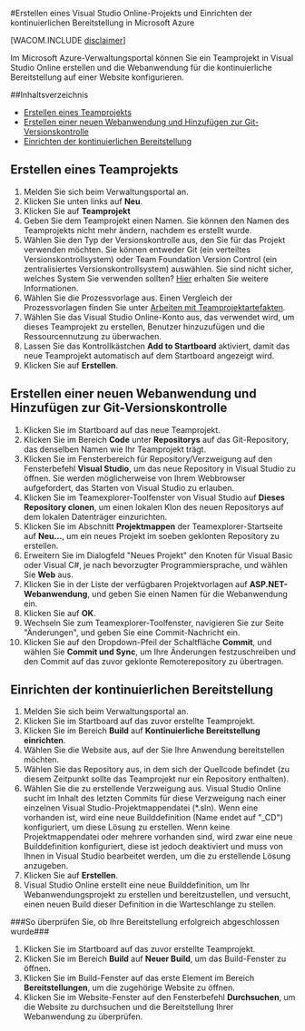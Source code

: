 ﻿<properties urlDisplayName="How to create a VSO project and setup Continuous Deployment" pageTitle="Erstellen eines Visual Studio Online-Teamprojekts und Einrichten der kontinuierlichen Bereitstellung - Microsoft Azure" metaKeywords="Visual Studio Online-Teamprojekt erstellen, kontinuierliche Bereitstellung in Azure" description="Erfahren Sie, wie Sie ein Visual Studio Online-Teamprojekt erstellen und für die kontinuierliche Bereitstellung an Microsoft Azure konfigurieren." metaCanonical="" services="cloud-services, visual-studio-online" documentationCenter="" title="How to Create and Deploy a Cloud Service" authors="jimlamb" solutions="" writer="jimlamb" manager="kamrani" editor=""  />

<tags ms.service="visual-studio-online" ms.workload="tbd" ms.tgt_pltfrm="ibiza" ms.devlang="na" ms.topic="article" ms.date="01/01/1900" ms.author="jimlamb" />

#Erstellen eines Visual Studio Online-Projekts und Einrichten der kontinuierlichen Bereitstellung in Microsoft Azure 

[WACOM.INCLUDE [disclaimer](../includes/disclaimer.md)]

Im Microsoft Azure-Verwaltungsportal können Sie ein Teamprojekt in Visual Studio Online erstellen und die Webanwendung für die kontinuierliche Bereitstellung auf einer Website konfigurieren.

##Inhaltsverzeichnis

* [Erstellen eines Teamprojekts](#create_team_project)
* [Erstellen einer neuen Webanwendung und Hinzufügen zur Git-Versionskontrolle](#create_web_app)
* [Einrichten der kontinuierlichen Bereitstellung](#continuous_deployment)

## <a name="create_team_project"></a>Erstellen eines Teamprojekts

1. Melden Sie sich beim Verwaltungsportal an.
2. Klicken Sie unten links auf **Neu**.
3. Klicken Sie auf **Teamprojekt**
4. Geben Sie dem Teamprojekt einen Namen. Sie können den Namen des Teamprojekts nicht mehr ändern, nachdem es erstellt wurde.
5. Wählen Sie den Typ der Versionskontrolle aus, den Sie für das Projekt verwenden möchten. Sie können entweder Git (ein verteiltes Versionskontrollsystem) oder Team Foundation Version Control (ein zentralisiertes Versionskontrollsystem) auswählen. Sie sind nicht sicher, welches System Sie verwenden sollten? [Hier](http://msdn.microsoft.com/en-us/library/ms181368.aspx) erhalten Sie weitere Informationen.
6. Wählen Sie die Prozessvorlage aus. Einen Vergleich der Prozessvorlagen finden Sie unter [Arbeiten mit Teamprojektartefakten](http://msdn.microsoft.com/en-us/library/ms400752.aspx).
7. Wählen Sie das Visual Studio Online-Konto aus, das verwendet wird, um dieses Teamprojekt zu erstellen, Benutzer hinzuzufügen und die Ressourcennutzung zu überwachen.
8. Lassen Sie das Kontrollkästchen **Add to Startboard** aktiviert, damit das neue Teamprojekt automatisch auf dem Startboard angezeigt wird.
9. Klicken Sie auf **Erstellen**.

## <a name="create_web_app"></a>Erstellen einer neuen Webanwendung und Hinzufügen zur Git-Versionskontrolle

1. Klicken Sie im Startboard auf das neue Teamprojekt.
2. Klicken Sie im Bereich **Code** unter **Repositorys** auf das Git-Repository, das denselben Namen wie Ihr Teamprojekt trägt.
3. Klicken Sie im Fensterbereich für Repository/Verzweigung auf den Fensterbefehl **Visual Studio**, um das neue Repository in Visual Studio zu öffnen. Sie werden möglicherweise von Ihrem Webbrowser aufgefordert, das Starten von Visual Studio zu erlauben.
4. Klicken Sie im Teamexplorer-Toolfenster von Visual Studio auf **Dieses Repository clonen**, um einen lokalen Klon des neuen Repositorys auf dem lokalen Datenträger einzurichten.
5. Klicken Sie im Abschnitt **Projektmappen** der Teamexplorer-Startseite auf **Neu...**, um ein neues Projekt im soeben geklonten Repository zu erstellen.
6. Erweitern Sie im Dialogfeld "Neues Projekt" den Knoten für Visual Basic oder Visual C#, je nach bevorzugter Programmiersprache, und wählen Sie **Web** aus.
7. Klicken Sie in der Liste der verfügbaren Projektvorlagen auf **ASP.NET-Webanwendung**, und geben Sie einen Namen für die Webanwendung ein.
8. Klicken Sie auf **OK**.
9. Wechseln Sie zum Teamexplorer-Toolfenster, navigieren Sie zur Seite "Änderungen", und geben Sie eine Commit-Nachricht ein.
10. Klicken Sie auf den Dropdown-Pfeil der Schaltfläche **Commit**, und wählen Sie **Commit und Sync**, um Ihre Änderungen festzuschreiben und den Commit auf das zuvor geklonte Remoterepository zu übertragen.

## <a name="continuous_deployment"></a>Einrichten der kontinuierlichen Bereitstellung

1. Melden Sie sich beim Verwaltungsportal an.
2. Klicken Sie im Startboard auf das zuvor erstellte Teamprojekt.
3. Klicken Sie im Bereich **Build** auf **Kontinuierliche Bereitstellung einrichten**.
4. Wählen Sie die Website aus, auf der Sie Ihre Anwendung bereitstellen möchten.
5. Wählen Sie das Repository aus, in dem sich der Quellcode befindet (zu diesem Zeitpunkt sollte das Teamprojekt nur ein Repository enthalten).
6. Wählen Sie die zu erstellende Verzweigung aus. Visual Studio Online sucht im Inhalt des letzten Commits für diese Verzweigung nach einer einzelnen Visual Studio-Projektmappendatei (*.sln). Wenn eine vorhanden ist, wird eine neue Builddefinition (Name endet auf "_CD") konfiguriert, um diese Lösung zu erstellen. Wenn keine Projektmappendatei oder mehrere vorhanden sind, wird zwar eine neue Builddefinition konfiguriert, diese ist jedoch deaktiviert und muss von Ihnen in Visual Studio bearbeitet werden, um die zu erstellende Lösung anzugeben. 
7. Klicken Sie auf **Erstellen**.
8. Visual Studio Online erstellt eine neue Builddefinition, um Ihr Webanwendungsprojekt zu erstellen und bereitzustellen, und versucht, einen neuen Build dieser Definition in die Warteschlange zu stellen.

###So überprüfen Sie, ob Ihre Bereitstellung erfolgreich abgeschlossen wurde###

1. Klicken Sie im Startboard auf das zuvor erstellte Teamprojekt.
2. Klicken Sie im Bereich **Build** auf **Neuer Build**, um das Build-Fenster zu öffnen.
3. Klicken Sie im Build-Fenster auf das erste Element im Bereich **Bereitstellungen**, um die zugehörige Website zu öffnen.
4. Klicken Sie im Website-Fenster auf den Fensterbefehl **Durchsuchen**, um die Website zu durchsuchen und die Bereitstellung Ihrer Webanwendung zu überprüfen.
